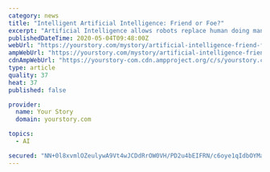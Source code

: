 ```yaml
---
category: news
title: "Intelligent Artificial Intelligence: Friend or Foe?"
excerpt: "Artificial Intelligence allows robots replace human doing manual work. It is a boon for us to boost local production and create a value. So, it is a friend."
publishedDateTime: 2020-05-04T09:48:00Z
webUrl: "https://yourstory.com/mystory/artificial-intelligence-friend-foe"
ampWebUrl: "https://yourstory.com/mystory/artificial-intelligence-friend-foe/amp"
cdnAmpWebUrl: "https://yourstory-com.cdn.ampproject.org/c/s/yourstory.com/mystory/artificial-intelligence-friend-foe/amp"
type: article
quality: 37
heat: 37
published: false

provider:
  name: Your Story
  domain: yourstory.com

topics:
  - AI

secured: "NN+0l8xvmlOZeulywA9Vt4wJCDdRrOW0VH/PD2u4bEIFRN/c6oye1qIdbOYMarzA2ovHY8Qc85ktLoMeVrWT9Uw2n+OVAIUDQltsJgUzEOdhCJ8loOR04uAUh2hTzKKSSCK5DcSggYUbGOVeeGHjnNep5SjpjiyoV3fWJRl2ZtL5rl9LEneeW2QAI+pJKf8ps8qxabDuAqgSEDeIpLGcBf2mh8cifG+vrierBhcwXFxhVr0TkN/ekyykRQUawrWjWwu8uDQKd+RoRZnGj4DqrumIUe/IdgsS75pz/1V+g4fpRJOf/0gwZlEkCMIctflzJ9zNNgjBRXlYw4XDOyXx/0DrRGk3a/fxdpvQ1ZoZ3Iw1mLWr8nROg9QPSGp9vIoDNC+WHgf8cCN4ghKrrEzLM1zGp49Z2CCHvS8jwerYcNRnlpHOqjmHkm8JyypG7Rke9JB3uUGyzgWrg/FrYQG0/q3kVBpr2QiqK+Mm+fGZxMc=;9f19yXk4KC6xI/oYvblAaQ=="
---
```



